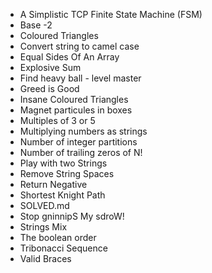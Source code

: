 * A Simplistic TCP Finite State Machine (FSM)
* Base -2
* Coloured Triangles
* Convert string to camel case
* Equal Sides Of An Array
* Explosive Sum
* Find heavy ball - level master
* Greed is Good
* Insane Coloured Triangles
* Magnet particules in boxes
* Multiples of 3 or 5
* Multiplying numbers as strings
* Number of integer partitions
* Number of trailing zeros of N!
* Play with two Strings
* Remove String Spaces
* Return Negative
* Shortest Knight Path
* SOLVED.md
* Stop gninnipS My sdroW!
* Strings Mix
* The boolean order
* Tribonacci Sequence
* Valid Braces
